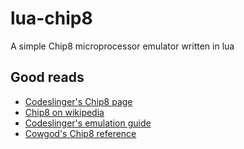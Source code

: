 # lua-chip8
A simple Chip8 microprocessor emulator written in lua

## Good reads
* [Codeslinger's Chip8 page](http://www.codeslinger.co.uk/pages/projects/chip8.html)
* [Chip8 on wikipedia](https://en.wikipedia.org/wiki/CHIP-8)
* [Codeslinger's emulation guide](http://www.codeslinger.co.uk/files/emu.pdf)
* [Cowgod's Chip8 reference](http://devernay.free.fr/hacks/chip8/C8TECH10.HTM)
